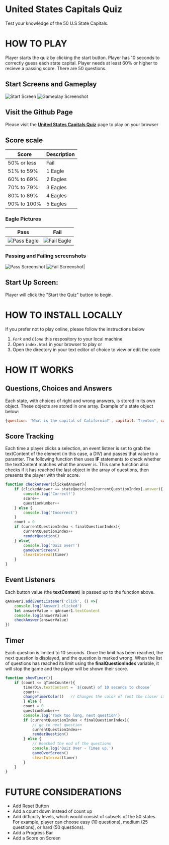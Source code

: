 # United States Capitals Quiz

Test your knowledge of the 50 U.S State Capitals.

# HOW TO PLAY
Player starts the quiz by clicking the start button. Player has 10 seconds to correctly guess each state capital. Player needs at least 60% or higher to recieve a passing score. There are 50 questions. 

## Start Screens and Gameplay
![Start Screen](/img/Start-Screen.png) 
![Gameplay Screenshot](img/Gameplay_Screenshot.png)

## Visit the Github Page
Please visit the **[United States Capitals Quiz](https://mauricechevez.github.io/US-CAPITALS-QUIZ/)** page to play on your browser


## Score scale
| Score      | Description |
| ----------- | ----------- |
|50% or less      |  Fail        |
|51% to 59%       | 1 Eagle      |
|60% to 69%       | 2 Eagles     |
|70% to 79%       | 3 Eagles     |
|80% to 89%       | 4 Eagles     |
|90% to 100%      | 5 Eagles     |

### Eagle Pictures
| Pass | Fail |
| ----------- | ----------- |
|![Pass Eagle](/img/eagle-sm_md.png)|![Fail Eagle](/img/Mighty_Eagle_sm.png)| 

### Passing and Failing screenshots
 ![Pass Screenshot](/img/Pass_Screenshot.png) ![Fail Screenshot](/img/Fail_Screenshot.png)| 

## Start Up Screen:
Player will click the "Start the Quiz" button to begin.



# HOW TO INSTALL LOCALLY
If you prefer not to play online, please follow the instructions below
1. *`Fork`* and *`Clone`* this respository to your local machine
2. Open `index.html` in your browser to play or 
3. Open the directory in your text editor of choice to view or edit the code

# HOW IT WORKS

## Questions, Choices and Answers
Each state, with choices of right and wrong answers, is stored in its own object. These objects are stored in one array. Example of a state object below:
```javascript
{question: 'What is the capital of California?', capital1:'Trenton', capital2:'Santa Fe',capital3:'Sacramento',answer:'Sacramento',}
```

## Score Tracking
Each time a player clicks a selection, an event listner is set to grab the textContent of the element (in this case, a DIV) and passes that value to a paramter. The following function then uses **IF** statements to check whether the textContent matches what the answer is. This same function also checks if it has reached the last object in the array of questions, then presents the player with their score.
```javascript
function checkAnswer(clickedAnswer){
    if (clickedAnswer == stateQuestions[currentQuestionIndex].answer){
        console.log('Correct!')
        score++
        questionNumber++
    } else {
        console.log('Incorrect')
    } 
    count = 0
    if (currentQuestionIndex < finalQuestionIndex){
        currentQuestionIndex++
        renderQuestion()
    } else{
        console.log('Quiz over!')
        gameOverScreen()
        clearInterval(timer)
    }      
}
```
## Event Listeners
Each button value (the **textContent**) is passed up to the function above.
```javascript
qAnswer1.addEventListener('click', () =>{
    console.log('Answer1 clicked')
    let answerValue = qAnswer1.textContent
    console.log(answerValue)
    checkAnswer(answerValue)
})
```


## Timer
Each question is limited to 10 seconds. Once the limit has been reached, the next question is displayed, and the question is marked wrong. When the list of questions has reached its limit using the **finalQuestionIndex** variable, it will stop the game and the player will be shown their score.
```javascript
function showTimer(){
    if (count <= qTimeCounter){
        timerDiv.textContent = `${count} of 10 seconds to choose`
        count++
        changeTimerColor()   // Changes the color of font the closer it gets to 10.
        } else {
        count = 0
        questionNumber++
        console.log('Took too long, next question')
        if (currentQuestionIndex < finalQuestionIndex){
            // go to next question
            currentQuestionIndex++
            renderQuestion()
        } else {
            // Reached the end of the questions
            console.log('Quiz Over - Times up.')
            gameOverScreen()
            clearInterval(timer)
        }
    }
}
```

# FUTURE CONSIDERATIONS
* Add Reset Button
* Add a count down instead of count up
* Add difficulty levels, which would consist of subsets of the 50 states. For example, player can choose easy (10 questions), medium (25 questions), or hard (50 questions).
* Add a Progress Bar
* Add a Score on Screen
